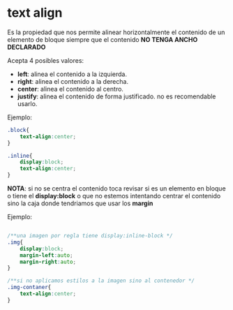 # text align

Es la propiedad que nos permite alinear horizontalmente el contenido de un elemento de bloque siempre que el contenido **NO TENGA ANCHO DECLARADO**

Acepta 4 posibles valores:

+ **left**: alinea el contenido a la izquierda.
+ **right**: alinea el contenido a la derecha.
+ **center**: alinea el contenido al centro.
+ **justify**: alinea el contenido de forma justificado. no es recomendable usarlo.

Ejemplo:
```css
.block{
    text-align:center;
}

.inline{
    display:block;
    text-align:center;
}
```

**NOTA**: si no se centra el contenido toca revisar si es un elemento en bloque o tiene el **display:block** o que no estemos intentando centrar el contenido sino la caja donde tendriamos que usar los **margin**

Ejemplo:
```css

/**una imagen por regla tiene display:inline-block */
.img{
    display:block;
    margin-left:auto;
    margin-right:auto;
}

/**si no aplicamos estilos a la imagen sino al contenedor */
.img-contaner{
    text-align:center;
}
```

